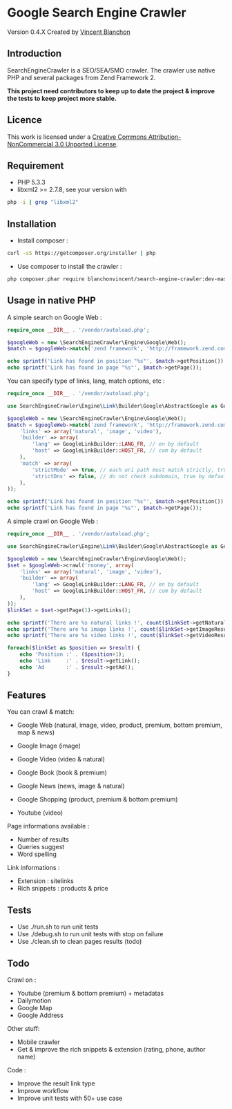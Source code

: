 Google Search Engine Crawler
===================

Version 0.4.X Created by [Vincent Blanchon](http://developpeur-zend-framework.fr/)

Introduction
------------

SearchEngineCrawler is a SEO/SEA/SMO crawler. The crawler use native PHP and several packages from Zend Framework 2.

**This project need contributors to keep up to date the project & improve the tests to keep project more stable.**

Licence
------------
This work is licensed under a [Creative Commons Attribution-NonCommercial 3.0 Unported License](http://creativecommons.org/licenses/by-nc/3.0/).

Requirement
------------
* PHP 5.3.3
* libxml2 >= 2.7.8, see your version with

```sh
php -i | grep "libxml2"
```

Installation
------------

* Install composer :
```sh
curl -sS https://getcomposer.org/installer | php
```

* Use composer to install the crawler :
```sh
php composer.phar require blanchonvincent/search-engine-crawler:dev-master
```

Usage in native PHP
------------

A simple search on Google Web :

```php
require_once __DIR__ . '/vendor/autoload.php';

$googleWeb = new \SearchEngineCrawler\Engine\Google\Web();
$match = $googleWeb->match('zend framework', 'http://framework.zend.com');

echo sprintf('Link has found in position "%s"', $match->getPosition());
echo sprintf('Link has found in page "%s"', $match->getPage());
```

You can specify type of links, lang, match options, etc :

```php
require_once __DIR__ . '/vendor/autoload.php';

use SearchEngineCrawler\Engine\Link\Builder\Google\AbstractGoogle as GoogleLinkBuilder;

$googleWeb = new \SearchEngineCrawler\Engine\Google\Web();
$match = $googleWeb->match('zend framework', 'http://framework.zend.com', array(
    'links' => array('natural', 'image', 'video'),
    'builder' => array(
        'lang' => GoogleLinkBuilder::LANG_FR, // en by default
        'host' => GoogleLinkBuilder::HOST_FR, // com by default
    ),
    'match' => array(
        'strictMode' => true, // each uri path must match strictly, true by default
        'strictDns' => false, // do not check subdomain, true by default
    ),
));

echo sprintf('Link has found in position "%s"', $match->getPosition());
echo sprintf('Link has found in page "%s"', $match->getPage());
```

A simple crawl on Google Web :

```php
require_once __DIR__ . '/vendor/autoload.php';

use SearchEngineCrawler\Engine\Link\Builder\Google\AbstractGoogle as GoogleLinkBuilder;

$googleWeb = new \SearchEngineCrawler\Engine\Google\Web();
$set = $googleWeb->crawl('rooney', array(
    'links' => array('natural', 'image', 'video'),
    'builder' => array(
        'lang' => GoogleLinkBuilder::LANG_FR, // en by default
        'host' => GoogleLinkBuilder::HOST_FR, // com by default
    ),
));
$linkSet = $set->getPage(1)->getLinks();

echo sprintf('There are %s natural links !', count($linkSet->getNaturalResults()));
echo sprintf('There are %s image links !', count($linkSet->getImageResults()));
echo sprintf('There are %s video links !', count($linkSet->getVideoResults()));

foreach($linkSet as $position => $result) {
    echo 'Position :' . ($position+1);
    echo 'Link     :' . $result->getLink();
    echo 'Ad       :' . $result->getAd();
}
```
Features
------------

You can crawl & match:

* Google Web (natural, image, video, product, premium, bottom premium, map & news)
* Google Image (image)
* Google Video (video & natural)
* Google Book (book & premium)
* Google News (news, image & natural)
* Google Shopping (product, premium & bottom premium)

* Youtube (video)

Page informations available :
* Number of results
* Queries suggest
* Word spelling

Link informations :
* Extension : sitelinks
* Rich snippets : products & price

Tests
------------

* Use ./run.sh to run unit tests
* Use ./debug.sh to run unit tests with stop on failure
* Use ./clean.sh to clean pages results (todo)

Todo
------------

Crawl on :
* Youtube (premium & bottom premium) + metadatas
* Dailymotion
* Google Map
* Google Address

Other stuff:
* Mobile crawler
* Get & improve the rich snippets & extension (rating, phone, author name)

Code :
* Improve the result link type
* Improve workflow
* Improve unit tests with 50+ use case
